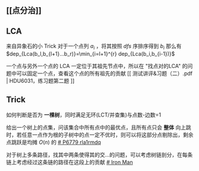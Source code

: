 ## [[点分治]]

## LCA

来自异象石的小 Trick
对于一个点列 $a_i$ ，将其按照 $dfs$ 序排序得到 $b_i$ 
那么有 $dep_{Lca(b_l,b_{l+1}...b_r)}=\min_{i=l+1}^{r} dep_{Lca(b_i,b_{i-1})}$ 

一个点与另外一个点的 LCA 一定位于其祖先节点中，所以在 "找点对的LCA" 的问题中可以固定一个点，查看这个点的所有祖先的贡献 [[ 测试讲评&习题（二）.pdf | HDU6031，练习题第二题 ]]
## Trick

如何判断是否为 **一棵树**，同时满足无环(LCT/并查集)与点数-边数=1 

给出一个树上的点集，问该集合中所有点中的最优点，且所有点只会 **整体** 向上跳时，若任意一点作为根的子树中的点一定不优时，则可以将这部分点剔除出，剩余点跳跃是均摊 $O(n)$ 的 [# P6779  rla1rmdq](https://www.luogu.com.cn/problem/P6779)

对于树上多条路径，找其中两条使得其的交...的问题，可以考虑树链剖分，在每条链上考虑经过这条链的路径在这段上的贡献 [# Iron Man](https://www.luogu.com.cn/problem/CF704E)
